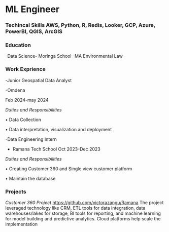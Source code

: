 # ML Engineer
### Techincal Skills  AWS, Python, R, Redis, Looker, GCP, Azure, PowerBI, QGIS, ArcGIS

### Education
-Data Science- Moringa School
-MA Environmental Law

### Work Exprience
-Junior Geospatial Data Analyst

-Omdena

Feb 2024-may 2024

_Duties and Responsibilities_

•	Data Collection

•	Data interpretation, visualization and deployment 

-Data Engineering Intern

- Ramana Tech School 
Oct 2023-Dec 2023

_Duties and Responsibilities_

•	Creating Customer 360 and Single view customer platform

•	Maintain the database


### Projects
_Customer 360 Project_
https://github.com/victorazangu/Ramana
The project leveraged technology like CRM, ETL tools for data integration, data warehouses/lakes for storage, BI tools for reporting, and machine learning for model building and predictive analytics. Cloud platforms help scale the implementation


<Capstone Project> 
<https://github.com/pnjoki/Pneumonia-Detection
The project aimed to create an AI system for automated pneumonia screening to assist doctors using deep learning and medical image analysis. The CNN model is trained to classify x-ray images and detect visual signs of pneumonia



